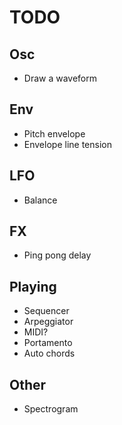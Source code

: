 # TODO

## Osc

- Draw a waveform

## Env

- Pitch envelope
- Envelope line tension

## LFO

- Balance

## FX

- Ping pong delay

## Playing

- Sequencer
- Arpeggiator
- MIDI?
- Portamento
- Auto chords

## Other

- Spectrogram

